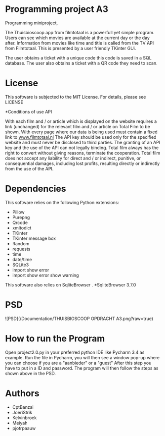 # Programming project A3
Programming miniproject, 

The Thuisbioscoop app from filmtotaal is a powerfull yet simple program.
Users can see which movies are available at the current day or the day after. 
Information from movies like time and title is called from the TV API from Filmtotaal.
This is presented by a user friendly TKinter GUi.

The user obtains a ticket with a unique code this code is saved in a SQL database. 
The user also obtains a ticket with a QR code they need to scan.

# License
This software is subjected to the MIT License. For details, please see LICENSE

*Conditions of use API

With each film and / or article which is displayed on the website requires a link (unchanged) for the relevant film and / or article on Total Film to be shown.
With every page where our data is being used must contain a fixed link to www.filmtotaal.nl
The API key should be used only for the specified website and must never be disclosed to third parties.
The granting of an API key and the use of the API can not legally binding. Total film always has the right to convert without giving reasons, terminate the cooperation.
Total film does not accept any liability for direct and / or indirect, punitive, or consequential damages, including lost profits, resulting directly or indirectly from the use of the API.

# Dependencies
This software relies on the following Python extensions:

* Pillow
*	Purepng
* Qrcode
* xmltodict
* TKinter
* TKinter message box
* Random
* requests
* time
* date/time
* SQLite3
* import show error
* import show error show warning

This software also relies on SqliteBrowser .
*SqliteBrowser 3.7.0

# PSD
![PSD](/Documentation/THUISBIOSCOOP OPDRACHT A3.png?raw=true)

# How to run the Program
Open project2.0.py in your preferred python IDE like Pycharm 3.4 as example. Run the file in Pycharm, you will then see a window pop-up where you can choose if you are a "aanbieder" or a "guest"
After this step you have to put in a ID and password. The program will then follow the steps as shown above in the PSD.

# Authors
* CptBanzai
* JoeriStrik
* Kelvinbroek
* Meiyah
* pjotrpaauw
